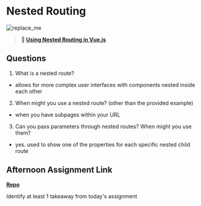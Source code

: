# Nested Routing

![replace_me](https://codeworks.blob.core.windows.net/public/assets/img/illustrations/placeholder.svg)

> **📖 [Using Nested Routing in Vue.js](https://codeworksacademy.com/fs-student-guide/resources/wk6/04-Child-Routes)**

## Questions

1. What is a nested route?

- allows for more complex user interfaces with components nested inside each other

2. When might you use a nested route? (other than the provided example)

- when you have subpages within your URL

3. Can you pass parameters through nested routes? When might you use them?

- yes. used to show one of the properties for each specific nested child route 

## Afternoon Assignment Link

**[Repo](https://github.com/ZachCoop/Blogger)**

Identify at least 1 takeaway from today's assignment
